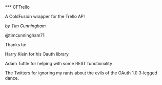 *** CFTrello

A ColdFusion wrapper for the Trello API

_by Tim Cunningham_

@timcunningham71

Thanks to:

Harry Klein for his Oauth library

Adam Tuttle for helping with some REST functionality

The Twitters for ignoring my rants about the evils of the OAuth 1.0 3-legged dance.
